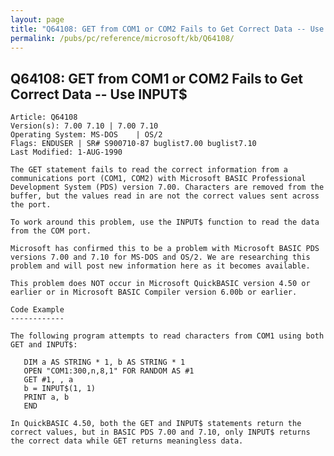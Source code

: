 ```yaml
---
layout: page
title: "Q64108: GET from COM1 or COM2 Fails to Get Correct Data -- Use INPUT&#36;"
permalink: /pubs/pc/reference/microsoft/kb/Q64108/
---
```


## Q64108: GET from COM1 or COM2 Fails to Get Correct Data -- Use INPUT&#36;

	Article: Q64108
	Version(s): 7.00 7.10 | 7.00 7.10
	Operating System: MS-DOS    | OS/2
	Flags: ENDUSER | SR# S900710-87 buglist7.00 buglist7.10
	Last Modified: 1-AUG-1990
	
	The GET statement fails to read the correct information from a
	communications port (COM1, COM2) with Microsoft BASIC Professional
	Development System (PDS) version 7.00. Characters are removed from the
	buffer, but the values read in are not the correct values sent across
	the port.
	
	To work around this problem, use the INPUT$ function to read the data
	from the COM port.
	
	Microsoft has confirmed this to be a problem with Microsoft BASIC PDS
	versions 7.00 and 7.10 for MS-DOS and OS/2. We are researching this
	problem and will post new information here as it becomes available.
	
	This problem does NOT occur in Microsoft QuickBASIC version 4.50 or
	earlier or in Microsoft BASIC Compiler version 6.00b or earlier.
	
	Code Example
	------------
	
	The following program attempts to read characters from COM1 using both
	GET and INPUT$:
	
	   DIM a AS STRING * 1, b AS STRING * 1
	   OPEN "COM1:300,n,8,1" FOR RANDOM AS #1
	   GET #1, , a
	   b = INPUT$(1, 1)
	   PRINT a, b
	   END
	
	In QuickBASIC 4.50, both the GET and INPUT$ statements return the
	correct values, but in BASIC PDS 7.00 and 7.10, only INPUT$ returns
	the correct data while GET returns meaningless data.

